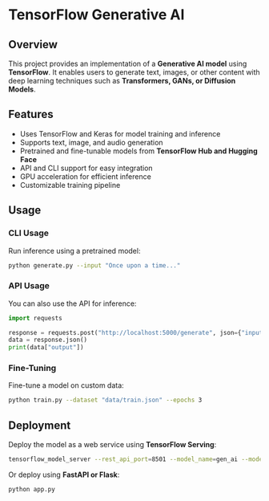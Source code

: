 # TensorFlow Generative AI

## Overview
This project provides an implementation of a **Generative AI model** using **TensorFlow**. It enables users to generate text, images, or other content with deep learning techniques such as **Transformers, GANs, or Diffusion Models**.

## Features
- Uses TensorFlow and Keras for model training and inference
- Supports text, image, and audio generation
- Pretrained and fine-tunable models from **TensorFlow Hub and Hugging Face**
- API and CLI support for easy integration
- GPU acceleration for efficient inference
- Customizable training pipeline

## Usage

### CLI Usage
Run inference using a pretrained model:
```bash
python generate.py --input "Once upon a time..."
```

### API Usage
You can also use the API for inference:
```python
import requests

response = requests.post("http://localhost:5000/generate", json={"input": "A futuristic city at sunset"})
data = response.json()
print(data["output"])
```

### Fine-Tuning
Fine-tune a model on custom data:
```bash
python train.py --dataset "data/train.json" --epochs 3
```

## Deployment
Deploy the model as a web service using **TensorFlow Serving**:
```bash
tensorflow_model_server --rest_api_port=8501 --model_name=gen_ai --model_base_path=$(pwd)/saved_model/
```
Or deploy using **FastAPI or Flask**:
```bash
python app.py
```
